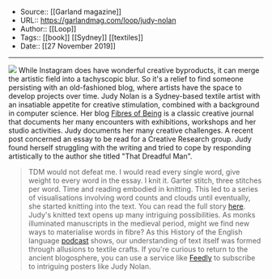 ﻿
  * Source:: [[Garland magazine]]
  * URL:: https://garlandmag.com/loop/judy-nolan
  * Author:: [[Loop]]
  * Tags:: [[book]] [[Sydney]] [[textiles]]
  * Date:: [[27 November 2019]]


* * *
[![](https://garlandmag.com/wp-content/uploads/2019/11/tdm_page_scarf.jpg)](https://garlandmag.com/wp-content/uploads/2019/11/tdm_page_scarf.jpg)
While Instagram does have wonderful creative byproducts, it can merge the artistic field into a tachyscopic blur. So it's a relief to find someone persisting with an old-fashioned blog, where artists have the space to develop projects over time.
Judy Nolan is a Sydney-based textile artist with an insatiable appetite for creative stimulation, combined with a background in computer science. Her blog [Fibres of Being](https://fibresofbeing.wordpress.com/) is a classic creative journal that documents her many encounters with exhibitions, workshops and her studio activities.
Judy documents her many creative challenges. A recent post concerned an essay to be read for a Creative Research group. Judy found herself struggling with the writing and tried to cope by responding artistically to the author she titled "That Dreadful Man".
> TDM would not defeat me. I would read every single word, give weight to every word in the essay.
> I knit it. Garter stitch, three stitches per word. Time and reading embodied in knitting.
This led to a series of visualisations involving word counts and clouds until eventually, she started knitting into the text. You can read the full story [here](https://fibresofbeing.wordpress.com/2019/09/27/the-cautionary-tale-of-that-dreadful-man/).
Judy's knitted text opens up many intriguing possibilities. As monks illuminated manuscripts in the medieval period, might we find new ways to materialise words in fibre? As this History of the English language [podcast](https://historyofenglishpodcast.com/2019/03/27/episode-123-a-material-change/) shows, our understanding of text itself was formed through allusions to textile crafts.
If you're curious to return to the ancient blogosphere, you can use a service like [Feedly](https://feedly.com/) to subscribe to intriguing posters like Judy Nolan.
